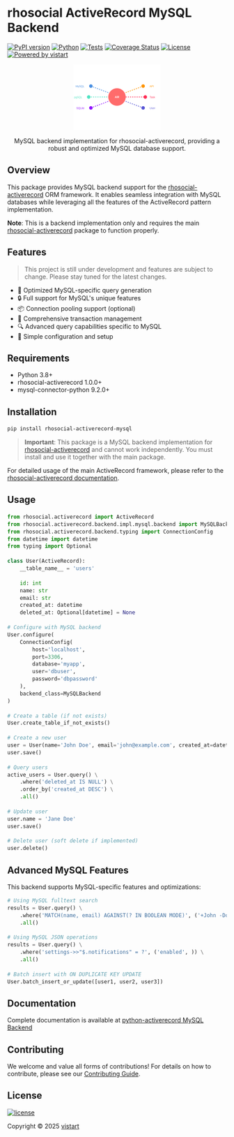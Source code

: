 # rhosocial ActiveRecord MySQL Backend

[![PyPI version](https://badge.fury.io/py/rhosocial-activerecord-mysql.svg)](https://badge.fury.io/py/rhosocial-activerecord-mysql)
[![Python](https://img.shields.io/pypi/pyversions/rhosocial-activerecord-mysql.svg)](https://pypi.org/project/rhosocial-activerecord-mysql/)
[![Tests](https://github.com/rhosocial/python-activerecord-mysql/actions/workflows/test.yml/badge.svg)](https://github.com/rhosocial/python-activerecord-mysql/actions)
[![Coverage Status](https://codecov.io/gh/rhosocial/python-activerecord-mysql/branch/main/graph/badge.svg)](https://app.codecov.io/gh/rhosocial/python-activerecord-mysql/tree/main)
[![License](https://img.shields.io/github/license/rhosocial/python-activerecord-mysql.svg)](https://github.com/rhosocial/python-activerecord-mysql/blob/main/LICENSE)
[![Powered by vistart](https://img.shields.io/badge/Powered_by-vistart-blue.svg)](https://github.com/vistart)

<div align="center">
    <img src="https://raw.githubusercontent.com/rhosocial/python-activerecord/main/docs/images/logo.svg" alt="rhosocial ActiveRecord Logo" width="200"/>
    <p>MySQL backend implementation for rhosocial-activerecord, providing a robust and optimized MySQL database support.</p>
</div>

## Overview

This package provides MySQL backend support for the [rhosocial-activerecord](https://github.com/rhosocial/python-activerecord) ORM framework. It enables seamless integration with MySQL databases while leveraging all the features of the ActiveRecord pattern implementation.

**Note**: This is a backend implementation only and requires the main [rhosocial-activerecord](https://github.com/rhosocial/python-activerecord) package to function properly.

## Features

> This project is still under development and features are subject to change. Please stay tuned for the latest changes.

- 🚀 Optimized MySQL-specific query generation
- 🔒 Full support for MySQL's unique features
- 📦 Connection pooling support (optional)
- 🔄 Comprehensive transaction management
- 🔍 Advanced query capabilities specific to MySQL
- 🔌 Simple configuration and setup

## Requirements

- Python 3.8+
- rhosocial-activerecord 1.0.0+
- mysql-connector-python 9.2.0+

## Installation

```bash
pip install rhosocial-activerecord-mysql
```

> **Important**: This package is a MySQL backend implementation for [rhosocial-activerecord](https://github.com/rhosocial/python-activerecord) and cannot work independently. You must install and use it together with the main package.

For detailed usage of the main ActiveRecord framework, please refer to the [rhosocial-activerecord documentation](https://github.com/rhosocial/python-activerecord/tree/docs).

## Usage

```python
from rhosocial.activerecord import ActiveRecord
from rhosocial.activerecord.backend.impl.mysql.backend import MySQLBackend
from rhosocial.activerecord.backend.typing import ConnectionConfig
from datetime import datetime
from typing import Optional

class User(ActiveRecord):
    __table_name__ = 'users'
    
    id: int
    name: str
    email: str
    created_at: datetime
    deleted_at: Optional[datetime] = None

# Configure with MySQL backend
User.configure(
    ConnectionConfig(
        host='localhost',
        port=3306,
        database='myapp',
        user='dbuser',
        password='dbpassword'
    ),
    backend_class=MySQLBackend
)

# Create a table (if not exists)
User.create_table_if_not_exists()

# Create a new user
user = User(name='John Doe', email='john@example.com', created_at=datetime.now())
user.save()

# Query users
active_users = User.query() \
    .where('deleted_at IS NULL') \
    .order_by('created_at DESC') \
    .all()

# Update user
user.name = 'Jane Doe'
user.save()

# Delete user (soft delete if implemented)
user.delete()
```

## Advanced MySQL Features

This backend supports MySQL-specific features and optimizations:

```python
# Using MySQL fulltext search
results = User.query() \
    .where('MATCH(name, email) AGAINST(? IN BOOLEAN MODE)', ('+John -Doe', )) \
    .all()

# Using MySQL JSON operations
results = User.query() \
    .where('settings->>"$.notifications" = ?', ('enabled', )) \
    .all()

# Batch insert with ON DUPLICATE KEY UPDATE
User.batch_insert_or_update([user1, user2, user3])
```

## Documentation

Complete documentation is available at [python-activerecord MySQL Backend](https://docs.python-activerecord.dev.rho.social/backends/mysql.html)

## Contributing

We welcome and value all forms of contributions! For details on how to contribute, please see our [Contributing Guide](https://github.com/rhosocial/python-activerecord-mysql/blob/main/CONTRIBUTING.md).

## License

[![license](https://img.shields.io/github/license/rhosocial/python-activerecord-mysql.svg)](https://github.com/rhosocial/python-activerecord-mysql/blob/main/LICENSE)

Copyright © 2025 [vistart](https://github.com/vistart)